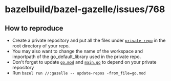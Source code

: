 # bazelbuild/bazel-gazelle/issues/768

## How to reproduce

- Create a private repository and put all the files under [`private-repo`](private-repo/) in the root directory of your repo.
- You may also want to change the name of the workspace and importpath of the go_default_library used in the private repo.
- Don't forget to update [`go.mod`](go.mod) and [`main.go`](cmd/testpkg/main.go) to depend on your private repository
- Run `bazel run //:gazelle -- update-repos -from_file=go.mod`
